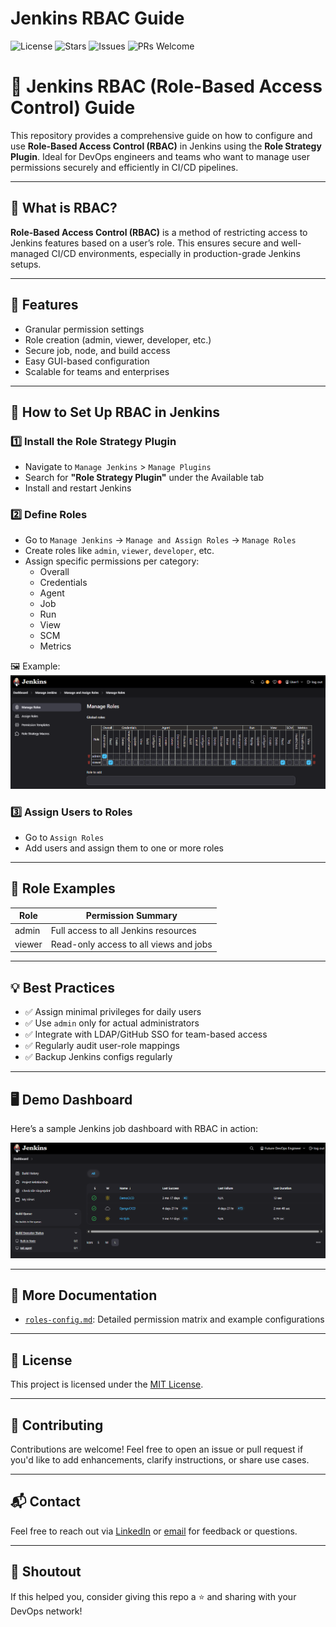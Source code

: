 # Jenkins RBAC Guide

![License](https://img.shields.io/github/license/M-Tayyab06/jenkins-rbac-guide?color=blue)
![Stars](https://img.shields.io/github/stars/M-Tayyab06/jenkins-rbac-guide?style=social)
![Issues](https://img.shields.io/github/issues/M-Tayyab06/jenkins-rbac-guide)
![PRs Welcome](https://img.shields.io/badge/PRs-welcome-brightgreen.svg)

# 🔐 Jenkins RBAC (Role-Based Access Control) Guide

This repository provides a comprehensive guide on how to configure and use **Role-Based Access Control (RBAC)** in Jenkins using the **Role Strategy Plugin**. Ideal for DevOps engineers and teams who want to manage user permissions securely and efficiently in CI/CD pipelines.

---

## 📌 What is RBAC?

**Role-Based Access Control (RBAC)** is a method of restricting access to Jenkins features based on a user’s role. This ensures secure and well-managed CI/CD environments, especially in production-grade Jenkins setups.

---

## 🚀 Features

- Granular permission settings
- Role creation (admin, viewer, developer, etc.)
- Secure job, node, and build access
- Easy GUI-based configuration
- Scalable for teams and enterprises

---

## 🔧 How to Set Up RBAC in Jenkins

### 1️⃣ Install the Role Strategy Plugin

- Navigate to `Manage Jenkins` > `Manage Plugins`
- Search for **"Role Strategy Plugin"** under the Available tab
- Install and restart Jenkins

### 2️⃣ Define Roles

- Go to `Manage Jenkins` → `Manage and Assign Roles` → `Manage Roles`
- Create roles like `admin`, `viewer`, `developer`, etc.
- Assign specific permissions per category:
  - Overall
  - Credentials
  - Agent
  - Job
  - Run
  - View
  - SCM
  - Metrics

🖼️ Example:
![Manage Roles Screenshot](images/manage_roles.png)

### 3️⃣ Assign Users to Roles

- Go to `Assign Roles`
- Add users and assign them to one or more roles

---

## 🔐 Role Examples

| Role   | Permission Summary                      |
|--------|------------------------------------------|
| admin  | Full access to all Jenkins resources     |
| viewer | Read-only access to all views and jobs   |

---

## 💡 Best Practices

- ✅ Assign minimal privileges for daily users
- ✅ Use `admin` only for actual administrators
- ✅ Integrate with LDAP/GitHub SSO for team-based access
- ✅ Regularly audit user-role mappings
- ✅ Backup Jenkins configs regularly

---

## 🖥️ Demo Dashboard

Here’s a sample Jenkins job dashboard with RBAC in action:

![Dashboard Screenshot](images/dashboard.png)

---

## 📄 More Documentation

- [`roles-config.md`](roles-config.md): Detailed permission matrix and example configurations

---

## 📜 License

This project is licensed under the [MIT License](LICENSE).

---

## 🤝 Contributing

Contributions are welcome! Feel free to open an issue or pull request if you'd like to add enhancements, clarify instructions, or share use cases.

---

## 📬 Contact

Feel free to reach out via [LinkedIn]((https://www.linkedin.com/in/muhammad-tayyab06/)) or [email](mailto:tayyab.shafique06@gmail.com) for feedback or questions.

---

## 📢 Shoutout

If this helped you, consider giving this repo a ⭐ and sharing with your DevOps network!

